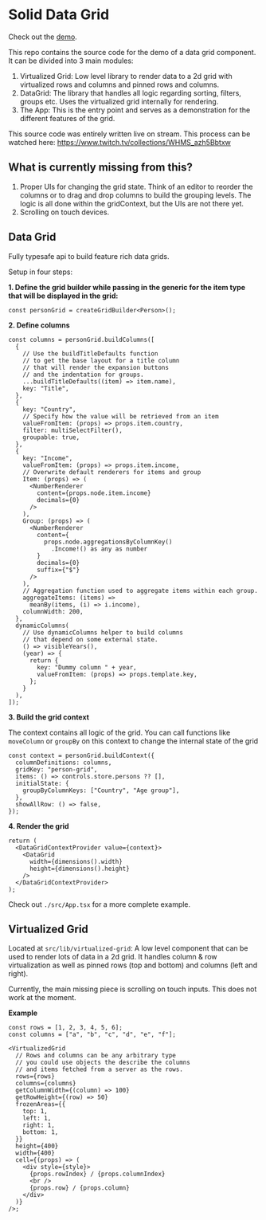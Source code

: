 # Solid Data Grid

Check out the [demo](https://esveo.github.io/solid-data-grid-demo/).

This repo contains the source code for the demo of a data grid component. It can be divided into 3 main modules:

1. Virtualized Grid: Low level library to render data to a 2d grid with virtualized rows and columns and pinned rows and columns.
2. DataGrid: The library that handles all logic regarding sorting, filters, groups etc. Uses the virtualized grid internally for rendering.
3. The App: This is the entry point and serves as a demonstration for the different features of the grid.

This source code was entirely written live on stream. This process can be watched here: https://www.twitch.tv/collections/WHMS_azh5Bbtxw

## What is currently missing from this?

1. Proper UIs for changing the grid state. Think of an editor to reorder the columns or to drag and drop columns to build the grouping levels. The logic is all done within the gridContext, but the UIs are not there yet.
2. Scrolling on touch devices.

## Data Grid

Fully typesafe api to build feature rich data grids.

Setup in four steps:

**1. Define the grid builder while passing in the generic for the item type that will be displayed in the grid:**

```tsx
const personGrid = createGridBuilder<Person>();
```

**2. Define columns**

```tsx
const columns = personGrid.buildColumns([
  {
    // Use the buildTitleDefaults function
    // to get the base layout for a title column
    // that will render the expansion buttons
    // and the indentation for groups.
    ...buildTitleDefaults((item) => item.name),
    key: "Title",
  },
  {
    key: "Country",
    // Specify how the value will be retrieved from an item
    valueFromItem: (props) => props.item.country,
    filter: multiSelectFilter(),
    groupable: true,
  },
  {
    key: "Income",
    valueFromItem: (props) => props.item.income,
    // Overwrite default renderers for items and group
    Item: (props) => (
      <NumberRenderer
        content={props.node.item.income}
        decimals={0}
      />
    ),
    Group: (props) => (
      <NumberRenderer
        content={
          props.node.aggregationsByColumnKey()
            .Income!() as any as number
        }
        decimals={0}
        suffix={"$"}
      />
    ),
    // Aggregation function used to aggregate items within each group.
    aggregateItems: (items) =>
      meanBy(items, (i) => i.income),
    columnWidth: 200,
  },
  dynamicColumns(
    // Use dynamicColumns helper to build columns
    // that depend on some external state.
    () => visibleYears(),
    (year) => {
      return {
        key: "Dummy column " + year,
        valueFromItem: (props) => props.template.key,
      };
    }
  ),
]);
```

**3. Build the grid context**

The context contains all logic of the grid. You can call functions like
`moveColumn` or `groupBy` on this context to change the internal state of the grid

```tsx
const context = personGrid.buildContext({
  columnDefinitions: columns,
  gridKey: "person-grid",
  items: () => controls.store.persons ?? [],
  initialState: {
    groupByColumnKeys: ["Country", "Age group"],
  },
  showAllRow: () => false,
});
```

**4. Render the grid**

```tsx
return (
  <DataGridContextProvider value={context}>
    <DataGrid
      width={dimensions().width}
      height={dimensions().height}
    />
  </DataGridContextProvider>
);
```

Check out `./src/App.tsx` for a more complete example.

## Virtualized Grid

Located at `src/lib/virtualized-grid`: A low level component that can be used to render lots of data in a 2d grid. It handles column & row virtualization as well as pinned rows (top and bottom) and columns (left and right).

Currently, the main missing piece is scrolling on touch inputs. This does not work at the moment.

**Example**

```tsx
const rows = [1, 2, 3, 4, 5, 6];
const columns = ["a", "b", "c", "d", "e", "f"];

<VirtualizedGrid
  // Rows and columns can be any arbitrary type
  // you could use objects the describe the columns
  // and items fetched from a server as the rows.
  rows={rows}
  columns={columns}
  getColumnWidth={(column) => 100}
  getRowHeight={(row) => 50}
  frozenAreas={{
    top: 1,
    left: 1,
    right: 1,
    bottom: 1,
  }}
  height={400}
  width={400}
  cell={(props) => (
    <div style={style}>
      {props.rowIndex} / {props.columnIndex}
      <br />
      {props.row} / {props.column}
    </div>
  )}
/>;
```
